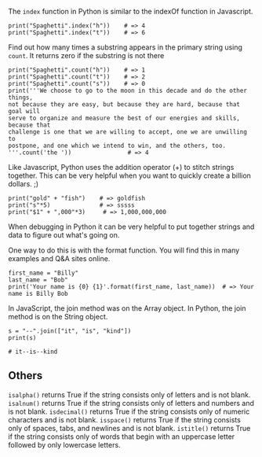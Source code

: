 The `index` function in Python is similar to the indexOf function in Javascript.

```
print("Spaghetti".index("h"))    # => 4
print("Spaghetti".index("t"))    # => 6
```

Find out how many times a substring appears in the primary string using `count`. It returns zero if the substring is not there

```
print("Spaghetti".count("h"))    # => 1
print("Spaghetti".count("t"))    # => 2
print("Spaghetti".count("s"))    # => 0
print('''We choose to go to the moon in this decade and do the other things,
not because they are easy, but because they are hard, because that goal will
serve to organize and measure the best of our energies and skills, because that
challenge is one that we are willing to accept, one we are unwilling to
postpone, and one which we intend to win, and the others, too.
'''.count('the '))                # => 4
```

Like Javascript, Python uses the addition operator (+) to stitch strings together. This can be very helpful when you want to quickly create a billion dollars. ;)

```
print("gold" + "fish")    # => goldfish
print("s"*5)              # => sssss
print("$1" + ",000"*3)     # => 1,000,000,000

```

When debugging in Python it can be very helpful to put together strings and data to figure out what's going on.

One way to do this is with the format function. You will find this in many examples and Q&A sites online.

```
first_name = "Billy"
last_name = "Bob"
print('Your name is {0} {1}'.format(first_name, last_name))  # => Your name is Billy Bob
```

In JavaScript, the join method was on the Array object. In Python, the join method is on the String object.

```
s = "--".join(["it", "is", "kind"])
print(s)

# it--is--kind
```

## Others

`isalpha()` returns True if the string consists only of letters and is not blank.
`isalnum()` returns True if the string consists only of letters and numbers and is not blank.
`isdecimal()` returns True if the string consists only of numeric characters and is not blank.
`isspace()` returns True if the string consists only of spaces, tabs, and newlines and is not blank.
`istitle()` returns True if the string consists only of words that begin with an uppercase letter followed by only lowercase letters.
